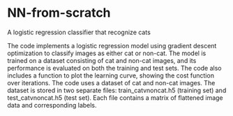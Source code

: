 # NN-from-scratch
A logistic regression classifier that recognize cats

The code implements a logistic regression model using gradient descent optimization to classify images as either cat or non-cat. The model is trained on a dataset consisting of cat and non-cat images, and its performance is evaluated on both the training and test sets. The code also includes a function to plot the learning curve, showing the cost function over iterations.
The code uses a dataset of cat and non-cat images. The dataset is stored in two separate files: train_catvnoncat.h5 (training set) and test_catvnoncat.h5 (test set). Each file contains a matrix of flattened image data and corresponding labels.
